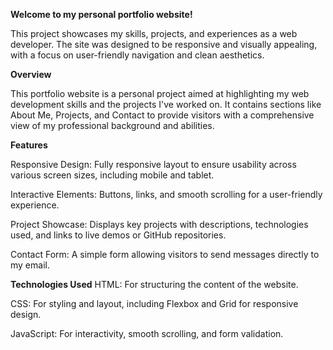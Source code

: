 **Welcome to my personal portfolio website!**

This project showcases my skills, projects, and experiences as a web developer.
The site was designed to be responsive and visually appealing, with a focus on user-friendly navigation and clean aesthetics.

**Overview**

This portfolio website is a personal project aimed at highlighting my web development skills and the projects I've worked on. 
It contains sections like About Me, Projects, and Contact to provide visitors with a comprehensive view of my professional background and abilities.

**Features**

Responsive Design: Fully responsive layout to ensure usability across various screen sizes, including mobile and tablet.


Interactive Elements: Buttons, links, and smooth scrolling for a user-friendly experience.

Project Showcase: Displays key projects with descriptions, technologies used, and links to live demos or GitHub repositories.

Contact Form: A simple form allowing visitors to send messages directly to my email.

**Technologies Used**
HTML: For structuring the content of the website.

CSS: For styling and layout, including Flexbox and Grid for responsive design.

JavaScript: For interactivity, smooth scrolling, and form validation.

